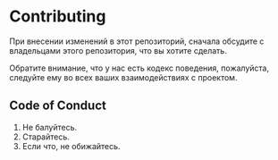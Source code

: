 # Contributing

При внесении изменений в этот репозиторий, сначала обсудите с владельцами этого репозитория, что вы хотите сделать.

Обратите внимание, что у нас есть кодекс поведения, пожалуйста, следуйте ему во всех ваших взаимодействиях с проектом.

## Code of Conduct

1. Не балуйтесь.
2. Старайтесь.
3. Если что, не обижайтесь.
